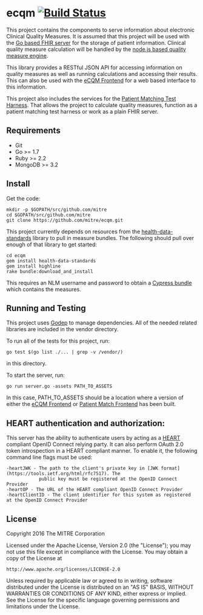 # ecqm [![Build Status](https://api.travis-ci.org/mitre/ecqm.svg)](https://travis-ci.org/mitre/ecqm)

This project contains the components to serve information about electronic
Clinical Quality Measures. It is assumed that this project will be used with the
[Go based FHIR server](http://https://github.com/intervention-engine/fhir) for
the storage of patient information. Clinical quality measure calculation will be
handled by the
[node.js based quality measure engine](https://github.com/mitre/node-qme).

This library provides a RESTful JSON API for accessing information on quality
measures as well as running calculations and accessing their results. This can
also be used with the [eCQM Frontend](https://github.com/mitre/ecqm-frontend)
for a web based interface to this information.

This project also includes the services for the [Patient Matching Test Harness](https://github.com/mitre/ptmatch).
That allows the project to calculate quality measures, function as a patient matching test harness or work
as a plain FHIR server.

## Requirements

* Git
* Go >= 1.7
* Ruby >= 2.2
* MongoDB >= 3.2

## Install

Get the code:

```
mkdir -p $GOPATH/src/github.com/mitre
cd $GOPATH/src/github.com/mitre
git clone https://github.com/mitre/ecqm.git
```

This project currently depends on resources from the
[health-data-standards](https://github.com/projectcypress/health-data-standards)
library to pull in measure bundles. The following should pull over enough of
that library to get started:

```
cd ecqm
gem install health-data-standards
gem install highline
rake bundle:download_and_install
```

This requires an NLM username and password to obtain a
[Cypress bundle](http://projectcypress.org/test_data.html) which
contains the measures.

## Running and Testing

This project uses [Godep](https://github.com/tools/godep) to manage dependencies. All of the needed related
libraries are included in the vendor directory.

To run all of the tests for this project, run:

    go test $(go list ./... | grep -v /vendor/)

in this directory.

To start the server, run:

    go run server.go -assets PATH_TO_ASSETS

In this case, PATH_TO_ASSETS should be a location where a version of either the
[eCQM Frontend](https://github.com/mitre/ecqm-frontend) or [Patient Match Frontend](https://github.com/mitre/ptmatch-frontend)
has been built.

## HEART authentication and authorization:

This server has the ability to authenticate users by acting as a [HEART](http://openid.net/wg/heart/)
compliant OpenID Connect relying party. It can also perform OAuth 2.0 token
introspection in a HEART compliant manner. To enable it, the following command
line flags must be used:

    -heartJWK - The path to the client's private key in [JWK format](https://tools.ietf.org/html/rfc7517). The
                public key must be registered at the OpenID Connect Provider
    -heartOP - The URL of the HEART compliant OpenID Connect Provider
    -heartClientID - The client identifier for this system as registered at the OpenID Connect Provider

## License

Copyright 2016 The MITRE Corporation

Licensed under the Apache License, Version 2.0 (the "License");
you may not use this file except in compliance with the License.
You may obtain a copy of the License at

    http://www.apache.org/licenses/LICENSE-2.0

Unless required by applicable law or agreed to in writing, software
distributed under the License is distributed on an "AS IS" BASIS,
WITHOUT WARRANTIES OR CONDITIONS OF ANY KIND, either express or implied.
See the License for the specific language governing permissions and
limitations under the License.
